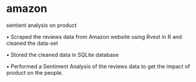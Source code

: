 # amazon
sentient analysis on product

•	Scraped the reviews data from Amazon website using Rvest in R and cleaned the data-set

•	Stored the cleaned data in SQLite database 

•	Performed a Sentiment Analysis of the reviews data to get the impact of product on the people.

